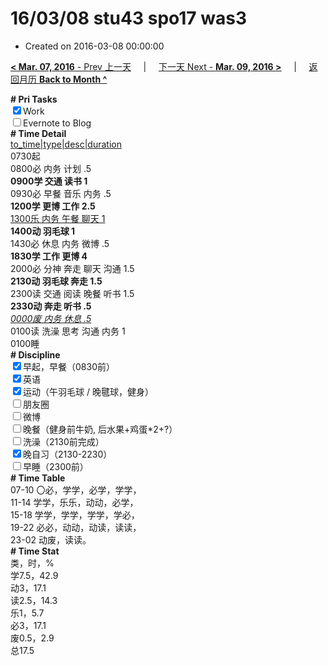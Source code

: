# 16/03/08 stu43 spo17 was3

- Created on 2016-03-08 00:00:00

[**< Mar. 07, 2016** - Prev 上一天](_archived/lifelogs/2016/03/d07.md) &nbsp; &nbsp; | &nbsp; &nbsp; [下一天 Next - **Mar. 09, 2016 >**](_archived/lifelogs/2016/03/d09.md) &nbsp; &nbsp; |  &nbsp; &nbsp; [返回月历 **Back to Month ^**](_archived/lifelogs/2016/03/index.md)
<br/><div><b># Pri Tasks</b></div><div><input checked="true" type="checkbox"/>Work</div><div><input type="checkbox"/>Evernote to Blog</div><div><b># Time Detail</b></div><div><u>to_time|type|desc|duration</u></div><div>0730起</div><div>0800必 内务 计划 .5</div><div><b>0900学 交通 读书 1</b></div><div>0930必 早餐 音乐 内务 .5</div><div><b>1200学 更博 工作 2.5</b></div><div><u>1300乐 内务 午餐 聊天 1</u></div><div><b>1400动 羽毛球 1</b></div><div>1430必 休息 内务 微博 .5</div><div><b>1830学 工作 更博 4</b></div><div>2000必 分神 奔走 聊天 沟通 1.5</div><div><b>2130动 羽毛球 奔走 1.5</b></div><div>2300读 交通 阅读 晚餐 听书 1.5</div><div><b>2330动 奔走 听书 .5</b></div><div><u><i>0000废 内务 休息 .5</i></u></div><div>0100读 洗澡 思考 沟通 内务 1</div><div>0100睡</div><div><b># Discipline</b></div><div><input checked="true" type="checkbox"/>早起，早餐（0830前）</div><div><input checked="true" type="checkbox"/>英语</div><div><input checked="true" type="checkbox"/>运动（午羽毛球 / 晚毽球，健身）</div><div><input type="checkbox"/>朋友圈</div><div><input type="checkbox"/>微博</div><div><input type="checkbox"/>晚餐（健身前牛奶, 后水果+鸡蛋*2+?）</div><div><input type="checkbox"/>洗澡（2130前完成）</div><div><input checked="true" type="checkbox"/>晚自习（2130-2230）</div><div><input type="checkbox"/>早睡（2300前）</div><div><b># Time Table</b></div><div>07-10 〇必，学学，必学，学学，</div><div>11-14 学学，乐乐，动动，必学，</div><div>15-18 学学，学学，学学，学必，</div><div>19-22 必必，动动，动读，读读，</div><div>23-02 动废，读读。</div><div><b># Time Stat</b></div><div>类，时，%</div><div>学7.5，42.9</div><div>动3，17.1</div><div>读2.5，14.3</div><div>乐1，5.7</div><div>必3，17.1</div><div>废0.5，2.9</div><div>总17.5</div>
